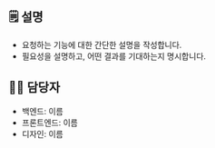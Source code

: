 <!--📚 GitHub 이슈 작성 템플릿 -->
<!-- 필요한 제목을 복사 붙여넣기하여 사용해주세요!
🔧 [기능요청][카테고리] 무슨 부분 기능 요청
❗ [버그][카테고리] 무슨 버그 수정 필요
⚙️ [기능추가][카테고리] 무슨 부분 기능 추가
🚀 [기능개선][카테고리] 무슨 부분 기능 개선
🔥 [긴급]
📄 [문서]
⌛ [~월/일]
-->

🗒️ 설명
---

- 요청하는 기능에 대한 간단한 설명을 작성합니다.
- 필요성을 설명하고, 어떤 결과를 기대하는지 명시합니다.

<!-- 주석 해제하고 사용해주세요 (기능추가,기능개선 작성시 작성 하시면됩니다)
⚙️ 작업 내용
---
- 기능 구현에 필요한 작업 항목을 작성합니다.
- 예: API 설계, 프론트엔드 화면 구성 등.
-->

🙋‍♂️ 담당자
---

- 백엔드: 이름
- 프론트엔드: 이름
- 디자인: 이름
